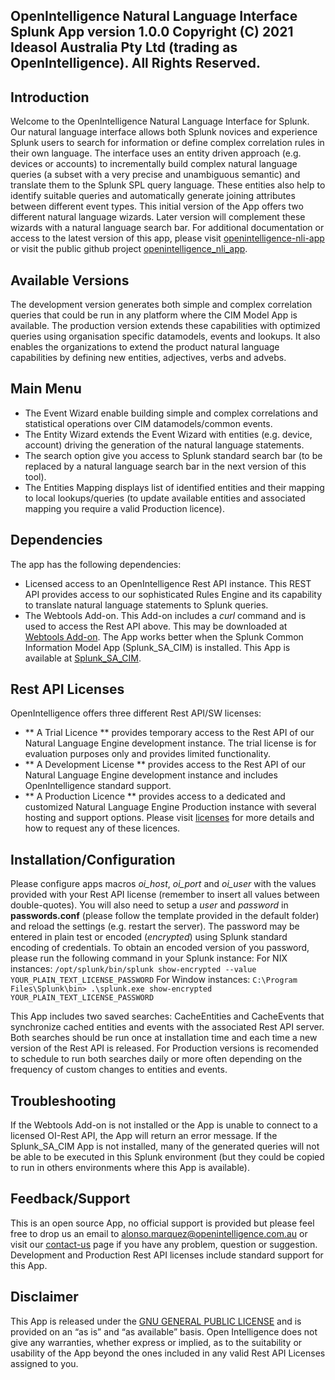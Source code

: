 OpenIntelligence Natural Language Interface Splunk App version 1.0.0
Copyright (C) 2021 Ideasol Australia Pty Ltd (trading as OpenIntelligence). All Rights Reserved. 
---

## Introduction
Welcome to the OpenIntelligence Natural Language Interface for Splunk.
Our natural language interface allows both Splunk novices and experience Splunk users to search for information or define complex correlation rules in their own language. 
The interface uses an entity driven approach (e.g. devices or accounts) to incrementally build complex natural language queries (a subset with a very precise and unambiguous semantic) and translate them to the Splunk SPL query language. 
These entities also help to identify suitable queries and automatically generate joining attributes between different event types.
This initial version of the App offers two different natural language wizards. Later version will complement these wizards with a natural language search bar.
For additional documentation or access to the latest version of this app, please visit [openintelligence-nli-app](https://openintelligence.com.au/openintelligence-nli-app) or visit the public github project [openintelligence_nli_app](https://github.com/alonsom/openintelligence_nli_app).

## Available Versions
The development version generates both simple and complex correlation queries that could be run in any platform where the CIM Model App is available. 
The production version extends these capabilities with optimized queries using organisation specific datamodels, events and lookups.  It also enables the organizations to extend the product natural language capabilities by defining new entities, adjectives, verbs and advebs.

## Main Menu
- The Event Wizard enable building simple and complex correlations and statistical operations over CIM datamodels/common events. 
- The Entity Wizard extends the Event Wizard with entities (e.g. device, account) driving the generation of the natural language statements.
- The search option give you access to Splunk standard search bar (to be replaced by a natural language search bar in the next version of this tool).
- The Entities Mapping displays list of identified entities and their mapping to local lookups/queries (to update available entities and associated mapping you require a valid Production licence).

## Dependencies
The app has the following dependencies:
- Licensed access to an OpenIntelligence Rest API instance. This REST API provides access to our sophisticated Rules Engine and its capability to translate natural language statements to Splunk queries. 
- The Webtools Add-on.  This Add-on includes a *curl* command and is used to access the Rest API above. This  may be downloaded at [Webtools Add-on](https://splunkbase.splunk.com/app/4146).
The App works better when the Splunk Common Information Model App (Splunk_SA_CIM) is installed. This App is available at [Splunk_SA_CIM](https://splunkbase.splunk.com/app/1621/).

## Rest API Licenses
OpenIntelligence offers three different Rest API/SW licenses:
- ** A Trial Licence ** provides temporary access to the Rest API of our Natural Language Engine development instance. The trial license is for evaluation purposes only and provides limited functionality. 
- ** A Development License ** provides access to the Rest API of our Natural Language Engine development instance and includes OpenIntelligence  standard support. 
- ** A Production Licence ** provides access to a dedicated and customized Natural Language Engine Production instance with several hosting and support options.
Please visit [licenses](https://openintelligence.com.au/licenses) for more details and how to request any of these licences.

## Installation/Configuration
Please configure apps macros *oi_host*, *oi_port* and *oi_user* with the values provided with your Rest API license (remember to insert all values between double-quotes).
You will also need to setup a *user* and *password* in **passwords.conf** (please follow the template provided in the default folder) and reload the settings (e.g. restart the server).
The password may be entered in plain test or encoded (*encrypted*) using Splunk standard encoding of credentials.
To obtain an encoded version of you password, please run the following command in your Splunk instance:
For NIX instances:
`/opt/splunk/bin/splunk show-encrypted --value YOUR_PLAIN_TEXT_LICENSE_PASSWORD`
For Window instances:
`C:\Program Files\Splunk\bin> .\splunk.exe show-encrypted YOUR_PLAIN_TEXT_LICENSE_PASSWORD`

This App includes two saved searches: CacheEntities and CacheEvents that synchronize cached entities and events with the associated Rest API server.
Both searches should be run once at installation time and each time a new version of the Rest API is released.
For Production versions is recomended to schedule to run both searches daily or more often depending on the frequency of custom changes to entities and events.

## Troubleshooting
If the Webtools Add-on is not installed or the App is unable to connect to a licensed OI-Rest API, the App will return an error message.
If the Splunk_SA_CIM App is not installed, many of the generated queries will not be able to be executed in this Splunk environment (but they could be copied to run in others environments where this App is available).

## Feedback/Support
This is an open source App, no official support is provided but please feel free to drop us an email to alonso.marquez@openintelligence.com.au or visit our [contact-us](https://openintelligence.com.au/contact-us) page if you have any problem, question or suggestion.
Development and Production Rest API licenses include standard support for this App. 

## Disclaimer
This App is released under the [GNU GENERAL PUBLIC LICENSE](https://www.gnu.org/licenses/gpl-3.0.html) and is provided on an
“as is” and “as available” basis. Open Intelligence does not give any warranties, whether express or implied, as to the suitability or usability of the App beyond the ones included in any valid Rest API Licenses assigned to you.